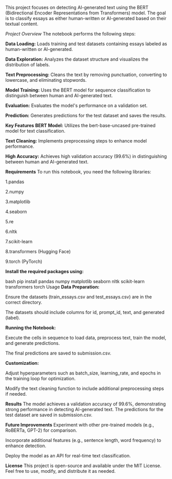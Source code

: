 This project focuses on detecting AI-generated text using the BERT (Bidirectional Encoder Representations from Transformers) model. The goal is to classify essays as either human-written or AI-generated based on their textual content.

*Project Overview*
The notebook performs the following steps:

**Data Loading:** Loads training and test datasets containing essays labeled as human-written or AI-generated.

**Data Exploration:** Analyzes the dataset structure and visualizes the distribution of labels.

**Text Preprocessing:** Cleans the text by removing punctuation, converting to lowercase, and eliminating stopwords.

**Model Training:** Uses the BERT model for sequence classification to distinguish between human and AI-generated text.

**Evaluation:** Evaluates the model's performance on a validation set.

**Prediction:** Generates predictions for the test dataset and saves the results.

**Key Features**
**BERT Model:** Utilizes the bert-base-uncased pre-trained model for text classification.

**Text Cleaning:** Implements preprocessing steps to enhance model performance.

**High Accuracy:** 
Achieves high validation accuracy (99.6%) in distinguishing between human and AI-generated text.

**Requirements**
To run this notebook, you need the following libraries:

1.pandas

2.numpy

3.matplotlib

4.seaborn

5.re

6.nltk

7.scikit-learn

8.transformers (Hugging Face)

9.torch (PyTorch)

**Install the required packages using:**

bash
pip install pandas numpy matplotlib seaborn nltk scikit-learn transformers torch
Usage
**Data Preparation:**

Ensure the datasets (train_essays.csv and test_essays.csv) are in the correct directory.

The datasets should include columns for id, prompt_id, text, and generated (label).

**Running the Notebook:**

Execute the cells in sequence to load data, preprocess text, train the model, and generate predictions.

The final predictions are saved to submission.csv.

**Customization:**

Adjust hyperparameters such as batch_size, learning_rate, and epochs in the training loop for optimization.

Modify the text cleaning function to include additional preprocessing steps if needed.

**Results**
The model achieves a validation accuracy of 99.6%, demonstrating strong performance in detecting AI-generated text. The predictions for the test dataset are saved in submission.csv.

**Future Improvements**
Experiment with other pre-trained models (e.g., RoBERTa, GPT-2) for comparison.

Incorporate additional features (e.g., sentence length, word frequency) to enhance detection.

Deploy the model as an API for real-time text classification.

**License**
This project is open-source and available under the MIT License. Feel free to use, modify, and distribute it as needed.

